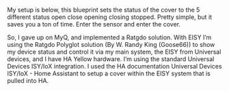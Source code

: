 My setup is below, this blueprint sets the status of the cover to the 5 different status open close opening closing stopped. Pretty simple, but it saves you a ton of time. Enter the sensor and enter the cover.

So, I gave up on MyQ, and implemented a Ratgdo solution. With EISY I’m using the Ratgdo Polyglot solution (By W. Randy King (Goose66)) to show my device status and control it via my main system, the EISY from Universal devices, and I have HA Yellow hardware.
I’m using the standard Universal Devices ISY/IoX integration. I used the HA documentation Universal Devices ISY/IoX - Home Assistant
to setup a cover within the EISY system that is pulled into HA.
